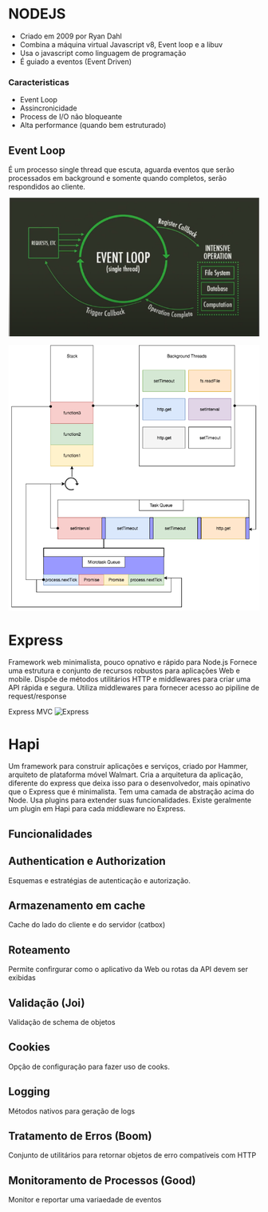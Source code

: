 NODEJS
======

- Criado em 2009 por Ryan Dahl
- Combina a máquina virtual Javascript v8, Event loop e a libuv
- Usa o javascript como linguagem de programação
- É guiado a eventos (Event Driven)

### Caracteristicas
- Event Loop
- Assincronicidade
- Process de I/O não bloqueante
- Alta performance (quando bem estruturado)

## Event Loop
É um processo single thread que escuta, aguarda eventos que serão processados em background e somente quando completos, serão respondidos ao cliente.

![Event Loop](/assets/images/eventLoop.png)

![Event Loop Detail](/assets/images/eventLoopDetail.png)




Express
=======

Framework web minimalista, pouco opnativo e rápido para Node.js
Fornece uma estrutura e conjunto de recursos robustos para aplicações Web e mobile. Dispõe de métodos utilitários HTTP e middlewares para criar uma API rápida e segura.
Utiliza middlewares para fornecer acesso ao pipiline de request/response


Express MVC
![Express](https://mdn.mozillademos.org/files/14456/MVC%20Express.png)

Hapi
====
Um framework para construir aplicações e serviços, criado por Hammer, arquiteto de plataforma móvel Walmart.
Cria a arquitetura da aplicação, diferente do express que deixa isso para o desenvolvedor, mais opinativo que o Express que é minimalista.
Tem uma camada de abstração acima do Node. 
Usa plugins para extender suas funcionalidades. Existe geralmente um plugin em Hapi para cada middleware no Express.


Funcionalidades
-----------------

## Authentication e Authorization 
Esquemas e estratégias de autenticação e autorização. 

## Armazenamento em cache
Cache do lado do cliente e do servidor (catbox)

## Roteamento
Permite confirgurar como o aplicativo da Web ou rotas da API devem ser exibidas

## Validação (Joi)
Validação de schema de objetos 

## Cookies
Opção de configuração para fazer uso de cooks.

## Logging 
Métodos nativos para geração de logs

## Tratamento de Erros (Boom)
Conjunto de utilitários para retornar objetos de erro compatíveis com HTTP

## Monitoramento de Processos (Good)
Monitor e reportar uma variaedade de eventos




